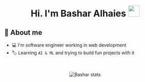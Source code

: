<h1 align="center">Hi. I'm Bashar Alhaies
  <img src="https://media.giphy.com/media/hvRJCLFzcasrR4ia7z/giphy.gif" width="35">
</h1>


## :crystal_ball:  About me
- :computer: I'm software engineer working in web development
- :label: Learning `AI & ML` and trying to build fun projects with it
<br>

<div align="center">

![Bashar stats](https://github-readme-stats.vercel.app/api?username=bashar-alhaies&theme=midnight-purple&show_icons=true)
</div>


